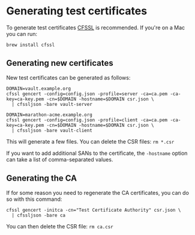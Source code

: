# Generating test certificates
To generate test certificates [CFSSL](https://github.com/cloudflare/cfssl) is
recommended. If you're on a Mac you can run:
```
brew install cfssl
```

## Generating new certificates
New test certificates can be generated as follows:
```shell
DOMAIN=vault.example.org
cfssl gencert -config=config.json -profile=server -ca=ca.pem -ca-key=ca-key.pem -cn=$DOMAIN -hostname=$DOMAIN csr.json \
  | cfssljson -bare vault-server

DOMAIN=marathon-acme.example.org
cfssl gencert -config=config.json -profile=client -ca=ca.pem -ca-key=ca-key.pem -cn=$DOMAIN -hostname=$DOMAIN csr.json \
  | cfssljson -bare vault-client
```

This will generate a few files. You can delete the CSR files: `rm *.csr`

If you want to add additional SANs to the certificate, the `-hostname` option
can take a list of comma-separated values.

## Generating the CA
If for some reason you need to regenerate the CA certificates, you can do so
with this command:
```shell
cfssl gencert -initca -cn="Test Certificate Authority" csr.json \
  | cfssljson -bare ca
```
You can then delete the CSR file: `rm ca.csr`
